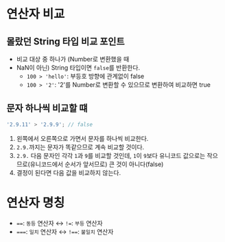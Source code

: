 # 연산자 비교

## 몰랐던 String 타입 비교 포인트

-   비교 대상 중 하나가 (Number로 변환했을 때
-   NaN이 아닌) String 타입이면 `false`를 반환한다.
    -   `100 > 'hello'`: 부등호 방향에 관계없이 false
    -   `100 > '2'`: '2'를 Number로 변환할 수 있으므로 변환하여 비교하면 true

## 문자 하나씩 비교할 떄

```js
'2.9.11' > '2.9.9'; // false
```

1. 왼쪽에서 오른쪽으로 가면서 문자를 하나씩 비교한다.
2. `2.9.`까지는 문자가 똑같으므로 계속 비교할 것이다.
3. `2.9.` 다음 문자인 각각 `1`과 `9`를 비교할 것인데, `1`이 `9`보다 유니코드 값으로는 작으므로(유니코드에서 순서가 앞서므로) 큰 것이 아니다(false)
4. 결정이 된다면 다음 값을 비교하지 않는다.

# 연산자 명칭

-   `==`: `동등` 연산자 ↔ `!=`: `부등` 연산자
-   `===`: `일치` 연산자 ↔ `!==`: `불일치` 연산자
